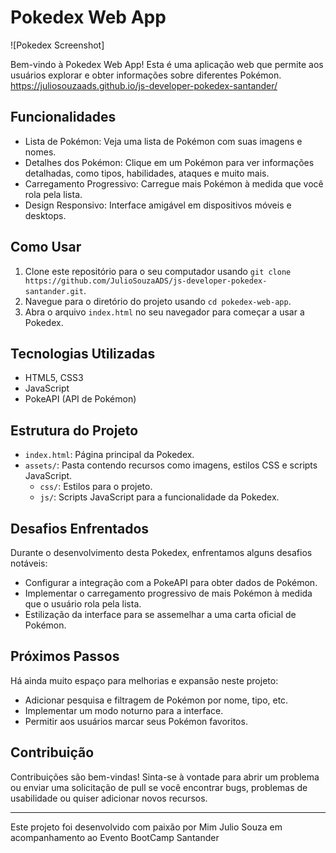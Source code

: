 
# Pokedex Web App

![Pokedex Screenshot]

Bem-vindo à Pokedex Web App! Esta é uma aplicação web que permite aos usuários explorar e obter informações sobre diferentes Pokémon.
https://juliosouzaads.github.io/js-developer-pokedex-santander/
## Funcionalidades

- Lista de Pokémon: Veja uma lista de Pokémon com suas imagens e nomes.
- Detalhes dos Pokémon: Clique em um Pokémon para ver informações detalhadas, como tipos, habilidades, ataques e muito mais.
- Carregamento Progressivo: Carregue mais Pokémon à medida que você rola pela lista.
- Design Responsivo: Interface amigável em dispositivos móveis e desktops.

## Como Usar

1. Clone este repositório para o seu computador usando `git clone https://github.com/JulioSouzaADS/js-developer-pokedex-santander.git`.
2. Navegue para o diretório do projeto usando `cd pokedex-web-app`.
3. Abra o arquivo `index.html` no seu navegador para começar a usar a Pokedex.

## Tecnologias Utilizadas

- HTML5, CSS3
- JavaScript
- PokeAPI (API de Pokémon)

## Estrutura do Projeto

- `index.html`: Página principal da Pokedex.
- `assets/`: Pasta contendo recursos como imagens, estilos CSS e scripts JavaScript.
  - `css/`: Estilos para o projeto.
  - `js/`: Scripts JavaScript para a funcionalidade da Pokedex.

## Desafios Enfrentados

Durante o desenvolvimento desta Pokedex, enfrentamos alguns desafios notáveis:
- Configurar a integração com a PokeAPI para obter dados de Pokémon.
- Implementar o carregamento progressivo de mais Pokémon à medida que o usuário rola pela lista.
- Estilização da interface para se assemelhar a uma carta oficial de Pokémon.

## Próximos Passos

Há ainda muito espaço para melhorias e expansão neste projeto:
- Adicionar pesquisa e filtragem de Pokémon por nome, tipo, etc.
- Implementar um modo noturno para a interface.
- Permitir aos usuários marcar seus Pokémon favoritos.

## Contribuição

Contribuições são bem-vindas! Sinta-se à vontade para abrir um problema ou enviar uma solicitação de pull se você encontrar bugs, problemas de usabilidade ou quiser adicionar novos recursos.

---

Este projeto foi desenvolvido com paixão por Mim Julio Souza em acompanhamento ao Evento BootCamp Santander
```

